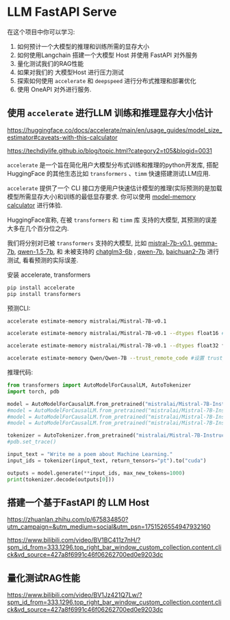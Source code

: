 # LLM FastAPI Serve

在这个项目中你可以学习:

1. 如何预计一个大模型的推理和训练所需的显存大小
2. 如何使用Langchain 搭建一个大模型 Host 并使用 FastAPI 对外服务
3. 量化测试我们的RAG性能
4. 如果对我们的 大模型Host 进行压力测试
5. 探索如何使用 `accelerate` 和 `deepspeed` 进行分布式推理和部署优化
6. 使用 OneAPI 对外进行服务.

## 使用 `accelerate` 进行LLM 训练和推理显存大小估计

https://huggingface.co/docs/accelerate/main/en/usage_guides/model_size_estimator#caveats-with-this-calculator

https://techdiylife.github.io/blog/topic.html?category2=t05&blogid=0031

`accelerate` 是一个旨在简化用户大模型分布式训练和推理的python开发库, 搭配 HuggingFace 的其他生态比如 `transformers` 、`timm` 快速搭建测试LLM应用.

`accelerate` 提供了一个 CLI 接口方便用户快速估计模型的推理(实际预测的是加载模型所需显存大小)和训练的最低显存要求. 你可以使用 [model-memory calculator](https://huggingface.co/spaces/hf-accelerate/model-memory-usage) 进行体验.

HuggingFace宣称, 在被 `transformers` 和 `timm` 库 支持的大模型, 其预测的误差大多在几个百分位之内.

我们将分别对已被 `transformers` 支持的大模型, 比如 [mistral-7b-v0.1](https://huggingface.co/mistralai/Mistral-7B-v0.1),[ gemma-7b](https://huggingface.co/google/gemma-7b), [qwen-1.5-7b](https://huggingface.co/Qwen/Qwen1.5-7B), 和 未被支持的 [chatglm3-6b](https://huggingface.co/THUDM/chatglm3-6b) , [qwen-7b](https://huggingface.co/Qwen/Qwen-7B), [baichuan2-7b](https://huggingface.co/baichuan-inc/Baichuan-7B) 进行测试, 看看预测的实际误差.

安装 accelerate, transformers

```bash
pip install accelerate
pip install transformers
```

预测CLI:

```bash
accelerate estimate-memory mistralai/Mistral-7B-v0.1

accelerate estimate-memory mistralai/Mistral-7B-v0.1 --dtypes float16 # 只显示指定的数据类型

accelerate estimate-memory mistralai/Mistral-7B-v0.1 --dtypes float32 float16 --library_name transformers # 指定开发库

accelerate estimate-memory Qwen/Qwen-7B --trust_remote_code #设置 trust_remote_code=True
```

推理代码:

```python
from transformers import AutoModelForCausalLM, AutoTokenizer
import torch, pdb

model = AutoModelForCausalLM.from_pretrained("mistralai/Mistral-7B-Instruct-v0.2", torch_dtype=torch.float32, device_map="auto")
#model = AutoModelForCausalLM.from_pretrained("mistralai/Mistral-7B-Instruct-v0.2", torch_dtype=torch.float16, device_map="auto")
#model = AutoModelForCausalLM.from_pretrained("mistralai/Mistral-7B-Instruct-v0.2", load_in_8bit=True, device_map="auto")
#model = AutoModelForCausalLM.from_pretrained("mistralai/Mistral-7B-Instruct-v0.2", load_in_4bit=True, device_map="auto")

tokenizer = AutoTokenizer.from_pretrained("mistralai/Mistral-7B-Instruct-v0.2")
#pdb.set_trace()

input_text = "Write me a poem about Machine Learning."
input_ids = tokenizer(input_text, return_tensors="pt").to("cuda")

outputs = model.generate(**input_ids, max_new_tokens=1000)
print(tokenizer.decode(outputs[0]))
```

## 搭建一个基于FastAPI 的 LLM Host

https://zhuanlan.zhihu.com/p/675834850?utm_campaign=&utm_medium=social&utm_psn=1751526554947932160

https://www.bilibili.com/video/BV1BC411z7nH/?spm_id_from=333.1296.top_right_bar_window_custom_collection.content.click&vd_source=427a8f6991c46f06262700ed0e9203dc


## 量化测试RAG性能

https://www.bilibili.com/video/BV1Jz421Q7Lw/?spm_id_from=333.1296.top_right_bar_window_custom_collection.content.click&vd_source=427a8f6991c46f06262700ed0e9203dc
